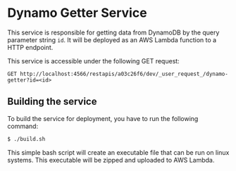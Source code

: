 # Dynamo Getter Service

This service is responsible for getting data from DynamoDB by the query parameter string
`id`. It will be deployed as an AWS Lambda function to a HTTP endpoint.

This service is accessible under the following GET request:

```text
GET http://localhost:4566/restapis/a03c26f6/dev/_user_request_/dynamo-getter?id=<id>
```

## Building the service

To build the service for deployment, you have to run the following command:

```sh
$ ./build.sh
```

This simple bash script will create an executable file that can be run on linux systems.
This executable will be zipped and uploaded to AWS Lambda.
